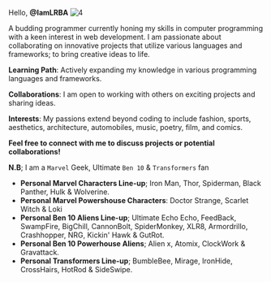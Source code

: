 Hello, **@IamLRBA**
![4](https://github.com/user-attachments/assets/e3bc621b-1e70-46ee-ad74-48840fb90541)

A budding programmer currently honing my skills in computer programming with a keen interest in web development. I am passionate about collaborating on innovative projects that utilize various languages and frameworks; to bring creative ideas to life.

**Learning Path**: Actively expanding my knowledge in various programming languages and frameworks.

**Collaborations**: I am open to working with others on exciting projects and sharing ideas.

**Interests**: My passions extend beyond coding to include fashion, sports, aesthetics, architecture, automobiles, music, poetry, film, and comics.

**Feel free to connect with me to discuss projects or potential collaborations!**

**N.B**; I am a `Marvel` Geek, Ultimate `Ben 10` & `Transformers` fan
- **Personal Marvel Characters Line-up**; Iron Man, Thor, Spiderman, Black Panther, Hulk & Wolverine.
- **Personal Marvel Powershouse Characters**: Doctor Strange, Scarlet Witch & Loki
- **Personal Ben 10 Aliens Line-up**; Ultimate Echo Echo, FeedBack, SwampFire, BigChill, CannonBolt, SpiderMonkey, XLR8, Armordrillo, Crashhopper, NRG, Kickin' Hawk & GutRot.
- **Personal Ben 10 Powerhouse Aliens**; Alien x, Atomix, ClockWork & Gravattack.
- **Personal Transformers Line-up**; BumbleBee, Mirage, IronHide, CrossHairs, HotRod & SideSwipe.

<!---
IamLRBA/IamLRBA is a ✨ special ✨ repository because its `README.md` (this file) appears on your GitHub profile.
You can click the Preview link to take a look at your changes.
--->
